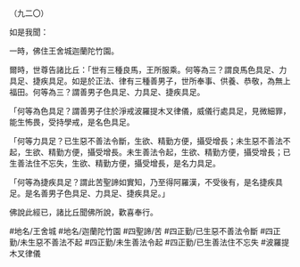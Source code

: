 （九二〇）

如是我聞：

一時，佛住王舍城迦蘭陀竹園。

爾時，世尊告諸比丘：「世有三種良馬，王所服乘。何等為三？謂良馬色具足、力具足、捷疾具足。如是於正法、律有三種善男子，世所奉事、供養、恭敬，為無上福田。何等為三？謂善男子色具足、力具足、捷疾具足。

「何等為色具足？謂善男子住於淨戒波羅提木叉律儀，威儀行處具足，見微細罪，能生怖畏，受持學戒，是名色具足。

「何等力具足？已生惡不善法令斷，生欲、精勤方便，攝受增長；未生惡不善法不起，生欲、精勤方便，攝受增長。未生善法令起，生欲、精勤方便，攝受增長；已生善法住不忘失，生欲、精勤方便，攝受增長，是名力具足。

「何等為捷疾具足？謂此苦聖諦如實知，乃至得阿羅漢，不受後有，是名捷疾具足。是名善男子色具足、力具足、捷疾具足。」

佛說此經已，諸比丘聞佛所說，歡喜奉行。

#地名/王舍城
#地名/迦蘭陀竹園
#四聖諦/苦
#四正勤/已生惡不善法令斷
#四正勤/未生惡不善法不起
#四正勤/未生善法令起
#四正勤/已生善法住不忘失
#波羅提木叉律儀
